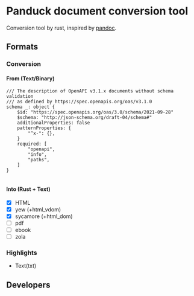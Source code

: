 Panduck document conversion tool
================================

Conversion tool by rust, inspired by [pandoc]().

## Formats

### Conversion

#### From (Text/Binary)

```jss
/// The description of OpenAPI v3.1.x documents without schema validation 
/// as defined by https://spec.openapis.org/oas/v3.1.0
schema _: object {
    $id: "https://spec.openapis.org/oas/3.0/schema/2021-09-28"
    $schema: "http://json-schema.org/draft-04/schema#"
    additionalProperties: false
    patternProperties: {
        "^x-": {},
    }
    required: [
        "openapi",
        "info",
        "paths",
    ]
}
```

```json

```



#### Into (Rust + Text)

- [x] HTML
- [x] yew (+html_vdom)
- [x] sycamore (+html_dom)
- [ ] pdf
- [ ] ebook
- [ ] zola

### Highlights

- Text(txt)



## Developers


